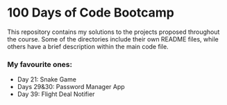 # 100 Days of Code Bootcamp
This repository contains my solutions to the projects proposed throughout the course.
Some of the directories include their own README files, while others have a brief description
within the main code file.
### My favourite ones: 
- Day 21: Snake Game
- Days 29&30: Password Manager App
- Day 39: Flight Deal Notifier